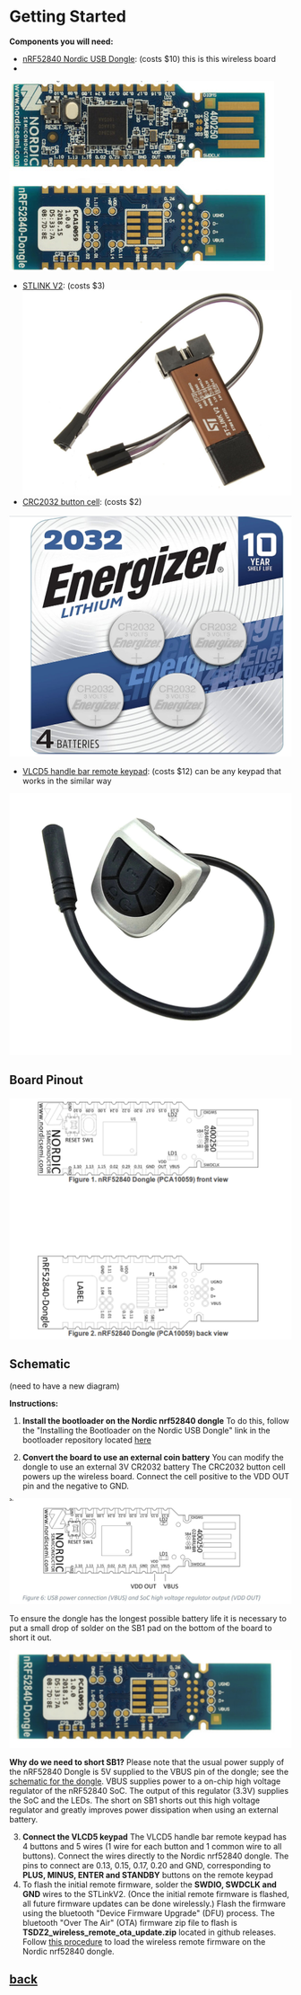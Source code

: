 # Getting Started
**Components you will need:**
* [nRF52840 Nordic USB Dongle](https://www.digikey.com/en/products/detail/nordic-semiconductor-asa/NRF52840-DONGLE/9491124): (costs $10) this is this wireless board
* 
![Board](nordic.jpg) 

*  [STLINK V2](https://www.ebay.com/c/896036216): (costs $3)
  ![](stlinkv2.png)
*   [CRC2032 button cell](https://en.wikipedia.org/wiki/Button_cell): (costs $2)
  
![Board](cr2032.png)

* [VLCD5 handle bar remote keypad](https://www.aliexpress.com/wholesale?catId=0&initiative_id=SB_20200828081711&origin=y&SearchText=LCD+controller+of+VLCD5+display+for+TSDZ2+electric): (costs $12) can be any keypad that works in the similar way

![Board](vlcd5.png)

## Board Pinout

![Pinout](nordic_pinout.png)

## Schematic
(need to have a new diagram)

__Instructions:__ 

1. **Install the bootloader on the Nordic nrf52840 dongle**
   To do this, follow the "Installing the Bootloader on the Nordic USB Dongle" link in the bootloader repository located [here](https://github.com/OpenSourceEBike/TSDZ2_wireless-bootloader/blob/main/documentation/getting_started.md)
   
2. **Convert the board to use an external coin battery** 
  You can modify the dongle to use an external 3V CR2032 battery The CRC2032 button cell powers up the wireless board. Connect the cell positive to the VDD OUT pin and the negative to GND.
   
![Figure 6](vdd_out.png)

To ensure the dongle has the longest possible battery life it is necessary to put a small drop of solder on the SB1 pad on the bottom of the board to short it out.

![](board_back.png)

__Why do we need to short SB1?__
Please note that the usual power supply of the nRF52840 Dongle is 5V supplied to the VBUS pin of the dongle; see the [schematic for the dongle](./pca10059_schematic_and_pcb.pdf). VBUS supplies power to a on-chip high voltage regulator of the nRF52840 SoC. The output of this regulator (3.3V) supplies the SoC and the LEDs. The short on SB1 shorts out this high voltage regulator and greatly improves power dissipation when using an external battery.
 
3. **Connect the VLCD5 keypad**
   The VLCD5 handle bar remote keypad has 4 buttons and 5 wires (1 wire for each button and 1 common wire to all buttons). Connect the wires directly to the Nordic nrf52840 dongle. The pins to connect are 0.13, 0.15, 0.17, 0.20 and GND, corresponding to **PLUS, MINUS, ENTER and STANDBY** buttons on the remote keypad
4. To flash the initial remote firmware, solder the **SWDIO, SWDCLK and GND** wires to the STLinkV2.  (Once the initial remote firmware is flashed, all future firmware updates can be done wirelessly.) Flash the firmware using the bluetooth "Device Firmware Upgrade" (DFU) process.
The bluetooth "Over The Air" (OTA) firmware zip file to flash is **TSDZ2_wireless_remote_ota_update.zip** located in github releases. 
Follow [this procedure](dfu.md) to load the wireless remote firmware on the Nordic nrf52840 dongle.
  
## [back](../README.md)
